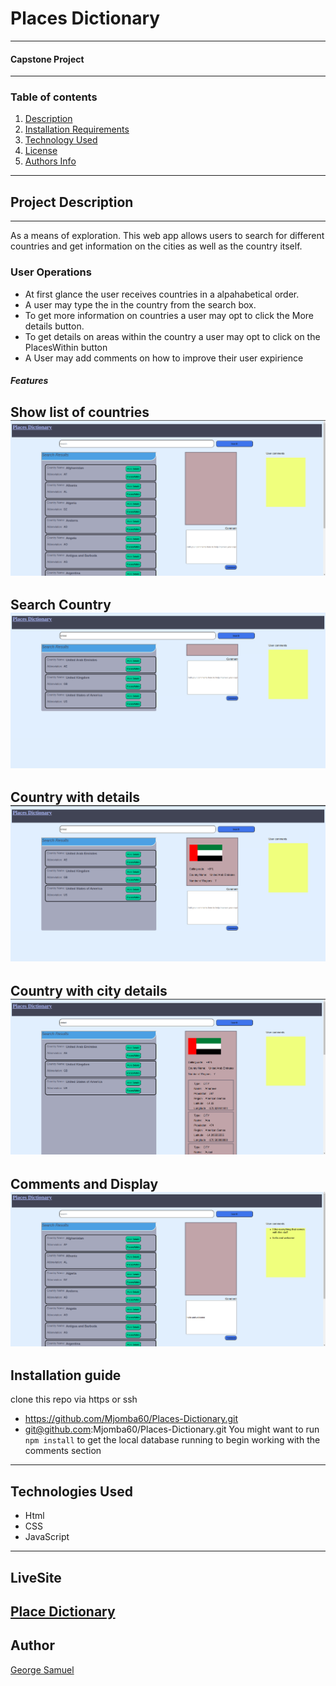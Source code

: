 # Places Dictionary
----------
#### Capstone Project
----------

### Table of contents
1. [Description](#project-description)
2. [Installation Requirements](#installation-guide)
3. [Technology Used](#technologies-used)
4. [License](#License)
5. [Authors Info](#AuthorInfo)
----------
## Project Description
----------
As a means of exploration. This web app allows users to search for different countries and get information on the cities as well as the country itself.

### User Operations
- At first glance the user receives countries in a alpahabetical order.
- A user may type the in the country from the search box.
- To get more information on countries a user may opt to click the  More details button.
- To get details on areas within the country a user may opt to click on the PlacesWithin button
- A User may add comments on how to improve their user expirience

##### Features
Show list of countries
![List of countries](./assets/opening%20page.png)
----------
Search Country
![Search countyr](./assets//search.png)
----------

Country with details
![Country Details](./assets//country%20details.png)
----------
Country with city details
![Country with city Details](./assets//results%20with%20ciites.png)
----------

Comments and Display
![Comments and display](./assets//comments.png)
----------

## Installation guide
clone this repo via https or ssh
- https://github.com/Mjomba60/Places-Dictionary.git
- git@github.com:Mjomba60/Places-Dictionary.git
You might want to run `npm install` to get the local database running to begin working with the comments section
----------

## Technologies Used
- Html
- CSS
- JavaScript
----------
## LiveSite
[Place Dictionary](https://mjomba60.github.io/Places-Dictionary/)
----------
## Author
[George Samuel](https://www.linkedin.com/in/george-samuel-504125222)



   


